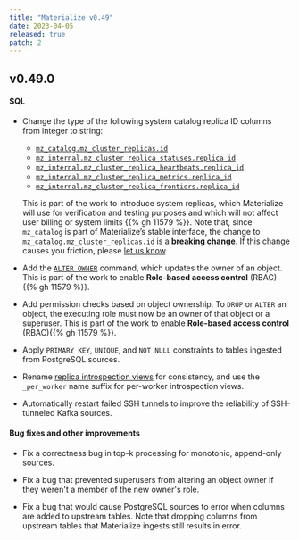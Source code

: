 ```yaml
---
title: "Materialize v0.49"
date: 2023-04-05
released: true
patch: 2
---
```


## v0.49.0

#### SQL

* Change the type of the following system catalog replica ID columns from integer to string:

    * [`mz_catalog.mz_cluster_replicas.id`](/sql/system-catalog/mz_catalog/#mz_cluster_replicas)
    * [`mz_internal.mz_cluster_replica_statuses.replica_id`](/sql/system-catalog/mz_internal/#mz_cluster_replica_statuses)
    * [`mz_internal.mz_cluster_replica_heartbeats.replica_id`](/sql/system-catalog/mz_internal/#mz_cluster_replica_heartbeats)
    * [`mz_internal.mz_cluster_replica_metrics.replica_id`](/sql/system-catalog/mz_internal/#mz_cluster_replica_metrics)
    * [`mz_internal.mz_cluster_replica_frontiers.replica_id`](/sql/system-catalog/mz_internal/#mz_cluster_replica_frontiers)

    This is part of the work to introduce system replicas, which Materialize
    will use for verification and testing purposes and which will not affect
    user billing or system limits {{% gh 11579 %}}. Note that, since
    `mz_catalog` is part of Materialize’s stable interface, the change to
    `mz_catalog.mz_cluster_replicas.id` is a [**breaking change**](/releases/#backwards-compatibility).
    If this change causes you friction, please [let us know](https://support.materialize.com).

* Add the [`ALTER OWNER`](/sql/alter-owner/) command, which updates the owner
  of an object. This is part of the work to enable **Role-based access
  control** (RBAC){{% gh 11579 %}}.

* Add permission checks based on object ownership. To `DROP` or `ALTER` an
  object, the executing role must now be an owner of that object or a
  superuser. This is part of the work to enable **Role-based access control**
  (RBAC){{% gh 11579 %}}.

* Apply `PRIMARY KEY`, `UNIQUE`, and `NOT NULL` constraints to tables ingested
  from PostgreSQL sources.

* Rename [replica introspection views](https://materialize.com/docs/sql/system-catalog/mz_internal/#replica-introspection-relations)
  for consistency, and use the `_per_worker` name suffix for per-worker introspection views.

* Automatically restart failed SSH tunnels to improve the reliability of
  SSH-tunneled Kafka sources.

#### Bug fixes and other improvements

- Fix a correctness bug in top-k processing for monotonic, append-only sources.

- Fix a bug that prevented superusers from altering an object owner if they weren't a member of the new owner's role.

- Fix a bug that would cause PostgreSQL sources to error when columns are added to upstream tables. Note that dropping columns from upstream tables that Materialize ingests still results in error.
